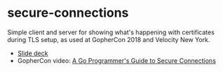 # secure-connections
Simple client and server for showing what's happening with certificates during TLS setup, as used at GopherCon 2018 and Velocity New York. 

* [Slide deck](https://speakerdeck.com/lizrice/a-go-programmers-guide-to-secure-connections)
* GopherCon video: [A Go Programmer's Guide to Secure Connections](https://youtu.be/kxKLYDLzuHA)
